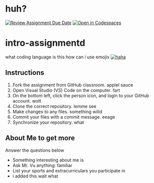 # huh?
[![Review Assignment Due Date](https://classroom.github.com/assets/deadline-readme-button-22041afd0340ce965d47ae6ef1cefeee28c7c493a6346c4f15d667ab976d596c.svg)](https://classroom.github.com/a/id9nvSAC)
[![Open in Codespaces](https://classroom.github.com/assets/launch-codespace-2972f46106e565e64193e422d61a12cf1da4916b45550586e14ef0a7c637dd04.svg)](https://classroom.github.com/open-in-codespaces?assignment_repo_id=15683074)
# intro-assignmentd 
what coding language is this
how can i use emojis
 [![haha](https://classroom.github.com/assets/deadline-readme-button-22041afd0340ce965d47ae6ef1cefeee28c7c493a6346c4f15d667ab976d596c.svg)](https://github.com/ap-csa-2024-2025/intro-assignment-MXNVWIWNVNMX)

## Instructions
1. Fork the assignment from GitHub classroom. applel sauce
2. Open Visual Studio (VS) Code on the computer. fart
3. On the bottom left, click the person icon, and login to your GitHub account. wott
4. Clone the correct repository. lemme see
5. Make changes to any files. something wiild
6. Commit your files with a commit message. eeage
7. Synchronize your repository. what

## About Me to get more
Answer the questions below
* Something interesting about me is
* Ask Mr. Vu anything: familiar
* List your sports and extracurriculars you participate in
* i added this wait what